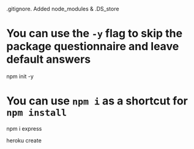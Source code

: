 .gitignore.  Added node_modules & .DS_store

# You can use the `-y` flag to skip the package questionnaire and leave default answers
npm init -y
# You can use `npm i` as a shortcut for `npm install`
npm i express

heroku create


